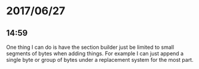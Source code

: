 # 2017/06/27

## 14:59

One thing I can do is have the section builder just be limited to small
segments of bytes when adding things. For example I can just append a
single byte or group of bytes under a replacement system for the most
part.
